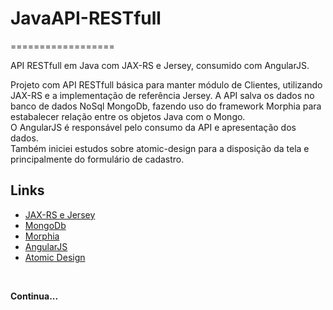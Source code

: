 # JavaAPI-RESTfull
==================

API RESTfull em Java com JAX-RS e Jersey, consumido com AngularJS.


Projeto com API RESTfull básica para manter módulo de Clientes, utilizando JAX-RS e a implementação de referência Jersey. A API salva os dados no banco de dados NoSql MongoDb, fazendo uso do framework Morphia para estabalecer relação entre os objetos Java com o Mongo. <br/>
O AngularJS é responsável pelo consumo da API e apresentação dos dados. <br/>
Também iniciei estudos sobre atomic-design para a disposição da tela e principalmente do formulário de cadastro.

<h2>Links</h2>
<ul>
  <li>
    <a href="http://www.vogella.com/tutorials/REST/article.html">JAX-RS e Jersey</a>
  </li>
  <li>
    <a href="http://docs.mongodb.org/manual/core/introduction/">MongoDb</a>
  </li>
  <li>
    <a href="https://github.com/mongodb/morphia">Morphia</a>
  </li>
  <li>
    <a href="http://javascriptbrasil.com/2013/10/18/guia-definitivo-para-aprender-angularjs-em-um-dia/">AngularJS</a>
  </li>
  <li>
    <a href="http://bradfrost.com/blog/post/atomic-web-design//">Atomic Design</a>
  </li>
</ul>

<br/>

<b>Continua...</b>


